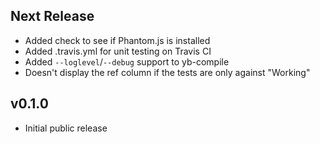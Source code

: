 Next Release
------
 * Added check to see if Phantom.js is installed
 * Added .travis.yml for unit testing on Travis CI
 * Added `--loglevel`/`--debug` support to yb-compile
 * Doesn't display the ref column if the tests are only against "Working"

v0.1.0
------
 * Initial public release
